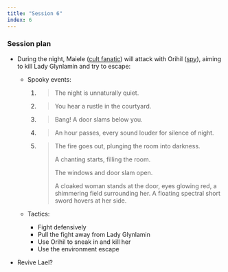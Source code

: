 ```yaml
---
title: "Session 6"
index: 6
---
```


### Session plan

- During the night, Maiele ([cult fanatic]) will attack with Orihil ([spy]),
  aiming to kill Lady Glynlamin and try to escape:

  - Spooky events:

    1. > The night is unnaturally quiet.
    2. > You hear a rustle in the courtyard.
    3. > Bang! A door slams below you.
    4. > An hour passes, every sound louder for silence of night.
    5. > The fire goes out, plunging the room into darkness.
       >
       > A chanting starts, filling the room.
       >
       > The windows and door slam open.
       >
       > A cloaked woman stands at the door, eyes glowing red, a shimmering
       > field surrounding her. A floating spectral short sword hovers at her
       > side.

  - Tactics:
    - Fight defensively
    - Pull the fight away from Lady Glynlamin
    - Use Orihil to sneak in and kill her
    - Use the environment escape

- Revive Lael?

[cult fanatic]: https://www.dndbeyond.com/monsters/16836-cult-fanatic
[spy]: https://www.dndbeyond.com/monsters/16836-cult-fanatic
